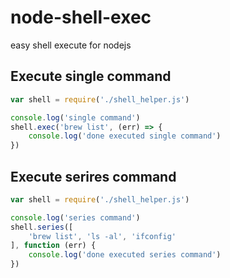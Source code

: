 # node-shell-exec
easy shell execute for nodejs

## Execute single command

```js
var shell = require('./shell_helper.js')

console.log('single command')
shell.exec('brew list', (err) => {
    console.log('done executed single command')
})
```

## Execute serires command

```js
var shell = require('./shell_helper.js')

console.log('series command')
shell.series([
    'brew list', 'ls -al', 'ifconfig'
], function (err) {
    console.log('done executed series command')
})
```
